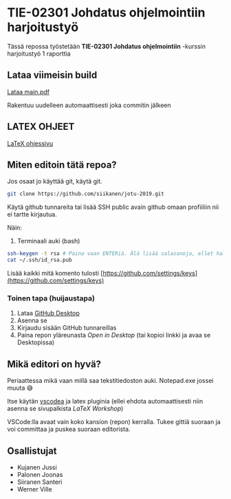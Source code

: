 # TIE-02301 Johdatus ohjelmointiin harjoitustyö

Tässä repossa työstetään **TIE-02301 Johdatus ohjelmointiin** -kurssin harjoitustyö 1 raporttia

## Lataa viimeisin build

[Lataa main.pdf](https://jotu:19@jotu-19.siika.coffee/main.pdf)

Rakentuu uudelleen automaattisesti joka commitin jälkeen

## LATEX OHJEET

[LaTeX ohjessivu](harjoitustyo/README.md)

## Miten editoin tätä repoa?

Jos osaat jo käyttää git, käytä git.

```bash
git clone https://github.com/siikanen/jotu-2019.git
```

Käytä github tunnareita tai lisää SSH public avain github omaan profiiliin nii ei tartte kirjautua.

Näin:
 1. Terminaali auki (bash)
```bash
ssh-keygen -t rsa # Paina vaan ENTERiä. Älä lisää salasanoja, ellet halua että sitä pyydetään joka kerralla
cat ~/.ssh/id_rsa.pub
```
Lisää kaikki mitä komento tulosti [https://github.com/settings/keys](https://github.com/settings/keys)

### Toinen tapa (huijaustapa)

1. Lataa [GitHub Desktop](https://desktop.github.com/)
2. Asenna se
3. Kirjaudu sisään GitHub tunnareillas
4. Paina repon yläreunasta *Open in Desktop* (tai kopioi linkki ja avaa se Desktopissa)

## Mikä editori on hyvä?

Periaattessa mikä vaan millä saa tekstitiedoston auki. Notepad.exe jossei muuta 😅

Itse käytän [vscodea](https://code.visualstudio.com/) ja latex pluginia (ellei ehdota automaattisesti niin asenna se sivupalkista *LaTeX Workshop*)

VSCode:lla avaat vain koko kansion (repon) kerralla. Tukee gittiä suoraan ja voi committaa ja puskea suoraan editorista.

## Osallistujat

- Kujanen Jussi
- Palonen Joonas
- Siiranen Santeri
- Werner Ville
